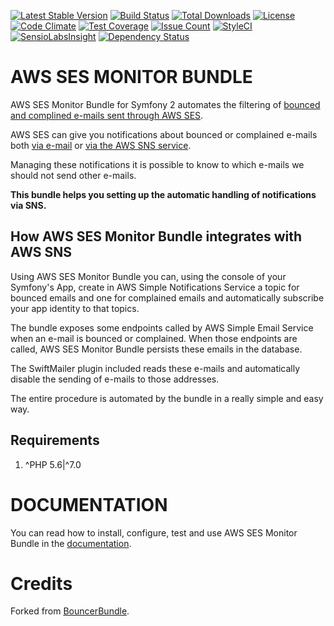 [![Latest Stable Version](https://poser.pugx.org/serendipity_hq/aws-ses-monitor-bundle/v/stable.png)](https://packagist.org/packages/serendipity_hq/aws-ses-monitor-bundle)
[![Build Status](https://travis-ci.org/Aerendir/aws-ses-monitor-bundle.svg?branch=master)](https://travis-ci.org/Aerendir/aws-ses-monitor-bundle)
[![Total Downloads](https://poser.pugx.org/serendipity_hq/aws-ses-monitor-bundle/downloads.svg)](https://packagist.org/packages/serendipity_hq/aws-ses-monitor-bundle)
[![License](https://poser.pugx.org/serendipity_hq/aws-ses-monitor-bundle/license.svg)](https://packagist.org/packages/serendipity_hq/aws-ses-monitor-bundle)
[![Code Climate](https://codeclimate.com/github/Aerendir/aws-ses-monitor-bundle/badges/gpa.svg)](https://codeclimate.com/github/Aerendir/aws-ses-monitor-bundle)
[![Test Coverage](https://codeclimate.com/github/Aerendir/aws-ses-monitor-bundle/badges/coverage.svg)](https://codeclimate.com/github/Aerendir/aws-ses-monitor-bundle)
[![Issue Count](https://codeclimate.com/github/Aerendir/aws-ses-monitor-bundle/badges/issue_count.svg)](https://codeclimate.com/github/Aerendir/aws-ses-monitor-bundle)
[![StyleCI](https://styleci.io/repos/64231402/shield)](https://styleci.io/repos/64231402)
[![SensioLabsInsight](https://insight.sensiolabs.com/projects/4c45c317-28c4-40ef-9a1b-01af44b77327/mini.png)](https://insight.sensiolabs.com/projects/4c45c317-28c4-40ef-9a1b-01af44b77327)
[![Dependency Status](https://www.versioneye.com/user/projects/579355b8ad9529003b1d4f7c/badge.svg?style=flat-square)](https://www.versioneye.com/user/projects/579355b8ad9529003b1d4f7c)

AWS SES MONITOR BUNDLE
======================

AWS SES Monitor Bundle for Symfony 2 automates the filtering of [bounced and complined e-mails sent through AWS SES](http://docs.aws.amazon.com/ses/latest/DeveloperGuide/best-practices-bounces-complaints.html).

AWS SES can give you notifications about bounced or complained e-mails both [via e-mail](http://docs.aws.amazon.com/ses/latest/DeveloperGuide/notifications-via-email.html)
 or [via the AWS SNS service](http://docs.aws.amazon.com/ses/latest/DeveloperGuide/notifications-via-sns.html).

Managing these notifications it is possible to know to which e-mails we should not send other e-mails.

**This bundle helps you setting up the automatic handling of notifications via SNS.**

How AWS SES Monitor Bundle integrates with AWS SNS
--------------------------------------------------

Using AWS SES Monitor Bundle you can, using the console of your Symfony's App, create in AWS Simple Notifications Service a topic for bounced emails and one for complained emails and automatically subscribe your app identity to that topics.

The bundle exposes some endpoints called by AWS Simple Email Service when an e-mail is bounced or complained. When those endpoints are called, AWS SES Monitor Bundle persists these emails in the database.

The SwiftMailer plugin included reads these e-mails and automatically disable the sending of e-mails to those addresses. 

The entire procedure is automated by the bundle in a really simple and easy way.

Requirements
------------

1. ^PHP 5.6|^7.0

DOCUMENTATION
=============

You can read how to install, configure, test and use AWS SES Monitor Bundle in the [documentation](Resources/docs/Index.md).

Credits
=======

Forked from [BouncerBundle](https://github.com/shivas/bouncer-bundle).
